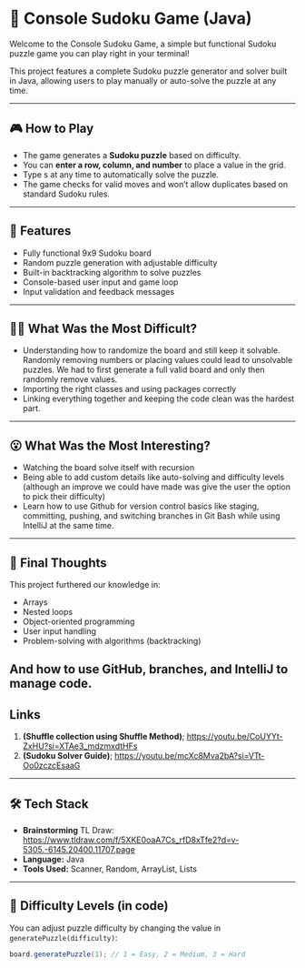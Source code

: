 # 🧩 Console Sudoku Game (Java)

Welcome to the Console Sudoku Game, a simple but functional Sudoku puzzle game you can play right in your terminal!

This project features a complete Sudoku puzzle generator and solver built in Java, allowing users to play manually or auto-solve the puzzle at any time.

---

## 🎮 How to Play

- The game generates a **Sudoku puzzle** based on difficulty.
- You can **enter a row, column, and number** to place a value in the grid.
- Type s at any time to automatically solve the puzzle.
- The game checks for valid moves and won’t allow duplicates based on standard Sudoku rules.

---

## 📌 Features

-  Fully functional 9x9 Sudoku board
-  Random puzzle generation with adjustable difficulty
-  Built-in backtracking algorithm to solve puzzles
-  Console-based user input and game loop
-  Input validation and feedback messages

---
## 😵‍💫 What Was the Most Difficult?

- Understanding how to randomize the board and still keep it solvable. Randomly removing numbers or placing values could lead to unsolvable puzzles. We had to first generate a full valid board and only then randomly remove values.
- Importing the right classes and using packages correctly  
- Linking everything together and keeping the code clean was the hardest part.
  
---
## 😮 What Was the Most Interesting?

- Watching the board solve itself with recursion
- Being able to add custom details like auto-solving and difficulty levels (although an improve we could have made was give the user the option to pick their difficulty)
- Learn how to use Github for version control basics like staging, committing, pushing, and switching branches in Git Bash while using IntelliJ at the same time. 

---
## 🧠 Final Thoughts

This project furthered our knowledge in:
- Arrays
- Nested loops
- Object-oriented programming
- User input handling
- Problem-solving with algorithms (backtracking)

And how to use GitHub, branches, and IntelliJ to manage code.
---
## Links
1. **(Shuffle collection using Shuffle Method)**; https://youtu.be/CoUYYt-ZxHU?si=XTAe3_mdzmxdtHFs
2. **(Sudoku Solver Guide)**; https://youtu.be/mcXc8Mva2bA?si=VTt-Oo0zczcEsaaG
---
## 🛠 Tech Stack
- **Brainstorming** TL Draw: https://www.tldraw.com/f/5XKE0oaA7Cs_rfD8xTfe2?d=v-5305.-6145.20400.11707.page
- **Language:** Java  
- **Tools Used:** Scanner, Random, ArrayList, Lists

---

## 🧪 Difficulty Levels (in code)

You can adjust puzzle difficulty by changing the value in `generatePuzzle(difficulty)`:
```java
board.generatePuzzle(1); // 1 = Easy, 2 = Medium, 3 = Hard

